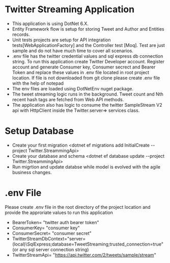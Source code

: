 # Twitter Streaming Application

- This application is using  DotNet 6.X.
- Entity Framework flow is setup for storing Tweet and Author  and Entities<HashTag> records.
- Unit tests projects are setup for API integration tests[WebApplicationFactory] and the Controller test [Moq]. Test are just sample and do not have much time to cover all scenarios.
- .env file has the twitter credential values and sql express db connection string. To run this application create Twitter Developer account. Register account and generate Consumer key, Consumer secrect and Bearer Token and replace these values in .env file located in root project location. If file is not downloaded from git clone please create .env file with the help of notepad
- The env files are loaded using DotNetEnv nuget package.
- The tweet streaming logic runs in the background. Tweet count and Nth recent hash tags are fetched from Web API methods.
- The application also has logic to consume the twitter SampleStream V2 api with HttpClient inside the Twitter.server=> services class.

# Setup Database
 - Create your first migration <dotnet ef migrations add InitialCreate --project Twitter.StreammingApi>
 - Create your database and schema <dotnet ef database update --project Twitter.StreammingApi>
 - Run migrtion and update databse while model is evolved with the agile business changes.
 
 # .env File
 Please create .env file in the root directory of the project location and provide the approriate values to run this application
 
 - BearerToken= "twitter auth bearer token"
 - ConsumerKey= "consumer key"
 - ConsumerSecret= "consumer secret"
 - TwitterStreamDbContext="server=(local)\\SqlExpress;database=TweetStreaming;trusted_connection=true" (or any sql server connection string)
 - TwitterStreamApi= "https://api.twitter.com/2/tweets/sample/stream"
